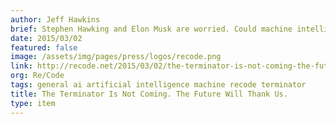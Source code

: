 ```yaml
---
author: Jeff Hawkins
brief: Stephen Hawking and Elon Musk are worried. Could machine intelligence really lead to the extinction of humans?
date: 2015/03/02
featured: false
image: /assets/img/pages/press/logos/recode.png
link: http://recode.net/2015/03/02/the-terminator-is-not-coming-the-future-will-thank-us/
org: Re/Code
tags: general ai artificial intelligence machine recode terminator
title: The Terminator Is Not Coming. The Future Will Thank Us.
type: item
---
```

